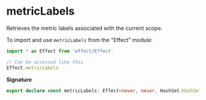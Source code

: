 # metricLabels

Retrieves the metric labels associated with the current scope.

To import and use `metricLabels` from the "Effect" module:

```ts
import * as Effect from 'effect/Effect'

// Can be accessed like this
Effect.metricLabels
```

**Signature**

```ts
export declare const metricLabels: Effect<never, never, HashSet.HashSet<MetricLabel.MetricLabel>>
```
